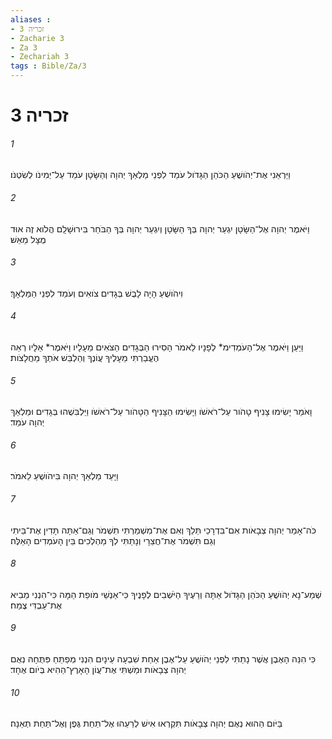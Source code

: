 ```yaml
---
aliases : 
- זכריה 3
- Zacharie 3
- Za 3
- Zechariah 3
tags : Bible/Za/3
---
```


# זכריה 3

###### 1
וַיַּרְאֵנִי אֶת־יְהֹושֻׁעַ הַכֹּהֵן הַגָּדֹול עֹמֵד לִפְנֵי מַלְאַךְ יְהוָה וְהַשָּׂטָן עֹמֵד עַל־יְמִינֹו לְשִׂטְנֹו׃
###### 2
וַיֹּאמֶר יְהוָה אֶל־הַשָּׂטָן יִגְעַר יְהוָה בְּךָ הַשָּׂטָן וְיִגְעַר יְהוָה בְּךָ הַבֹּחֵר בִּירוּשָׁלִָם הֲלֹוא זֶה אוּד מֻצָּל מֵאֵשׁ׃
###### 3
וִיהֹושֻׁעַ הָיָה לָבֻשׁ בְּגָדִים צֹואִים וְעֹמֵד לִפְנֵי הַמַּלְאָךְ׃
###### 4
וַיַּעַן וַיֹּאמֶר אֶל־הָעֹמְדִימ* לְפָנָיו לֵאמֹר הָסִירוּ הַבְּגָדִים הַצֹּאִים מֵעָלָיו וַיֹּאמֶר* אֵלָיו רְאֵה הֶעֱבַרְתִּי מֵעָלֶיךָ עֲוֹנֶךָ וְהַלְבֵּשׁ אֹתְךָ מַחֲלָצֹות׃
###### 5
וָאֹמַר יָשִׂימוּ צָנִיף טָהֹור עַל־רֹאשֹׁו וַיָּשִׂימוּ הַצָּנִיף הַטָּהֹור עַל־רֹאשֹׁו וַיַּלְבִּשֻׁהוּ בְּגָדִים וּמַלְאַךְ יְהוָה עֹמֵד׃
###### 6
וַיָּעַד מַלְאַךְ יְהוָה בִּיהֹושֻׁעַ לֵאמֹר׃
###### 7
כֹּה־אָמַר יְהוָה צְבָאֹות אִם־בִּדְרָכַי תֵּלֵךְ וְאִם אֶת־מִשְׁמַרְתִּי תִשְׁמֹר וְגַם־אַתָּה תָּדִין אֶת־בֵּיתִי וְגַם תִּשְׁמֹר אֶת־חֲצֵרָי וְנָתַתִּי לְךָ מַהְלְכִים בֵּין הָעֹמְדִים הָאֵלֶּה׃
###### 8
שְׁמַע־נָא יְהֹושֻׁעַ הַכֹּהֵן הַגָּדֹול אַתָּה וְרֵעֶיךָ הַיֹּשְׁבִים לְפָנֶיךָ כִּי־אַנְשֵׁי מֹופֵת הֵמָּה כִּי־הִנְנִי מֵבִיא אֶת־עַבְדִּי צֶמַח׃
###### 9
כִּי הִנֵּה הָאֶבֶן אֲשֶׁר נָתַתִּי לִפְנֵי יְהֹושֻׁעַ עַל־אֶבֶן אַחַת שִׁבְעָה עֵינָיִם הִנְנִי מְפַתֵּחַ פִּתֻּחָהּ נְאֻם יְהוָה צְבָאֹות וּמַשְׁתִּי אֶת־עֲוֹן הָאָרֶץ־הַהִיא בְּיֹום אֶחָד׃
###### 10
בַּיֹּום הַהוּא נְאֻם יְהוָה צְבָאֹות תִּקְרְאוּ אִישׁ לְרֵעֵהוּ אֶל־תַּחַת גֶּפֶן וְאֶל־תַּחַת תְּאֵנָה׃
